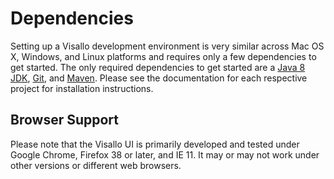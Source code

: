 # Dependencies

Setting up a Visallo development environment is very similar across Mac OS X, Windows, and Linux platforms and requires only a few dependencies to get started. The only required dependencies to get started are a [Java 8 JDK](http://www.oracle.com/technetwork/java/javase/downloads/index.html), [Git](http://git-scm.com/), and [Maven](https://maven.apache.org). Please see the documentation for each respective project for installation instructions.

## Browser Support

Please note that the Visallo UI is primarily developed and tested under Google Chrome, Firefox 38 or later, and IE 11. It may or may not work under other versions or different web browsers.
